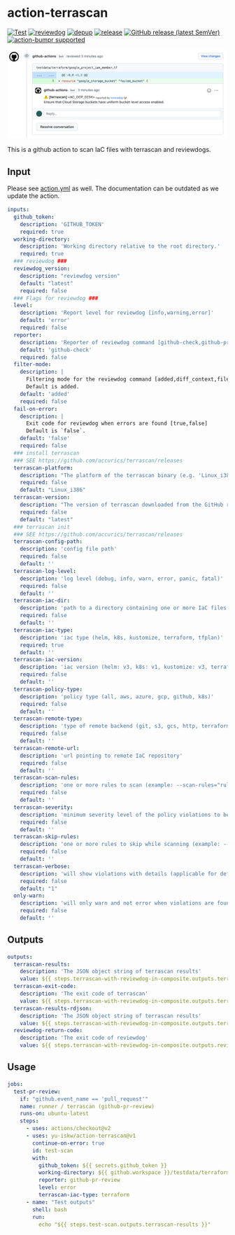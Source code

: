# action-terrascan

<!-- TODO: replace yu-iskw/action-terrascan with your repo name -->
[![Test](https://github.com/yu-iskw/action-terrascan/workflows/Test/badge.svg)](https://github.com/yu-iskw/action-terrascan/actions?query=workflow%3ATest)
[![reviewdog](https://github.com/yu-iskw/action-terrascan/workflows/reviewdog/badge.svg)](https://github.com/yu-iskw/action-terrascan/actions?query=workflow%3Areviewdog)
[![depup](https://github.com/yu-iskw/action-terrascan/workflows/depup/badge.svg)](https://github.com/yu-iskw/action-terrascan/actions?query=workflow%3Adepup)
[![release](https://github.com/yu-iskw/action-terrascan/workflows/release/badge.svg)](https://github.com/yu-iskw/action-terrascan/actions?query=workflow%3Arelease)
[![GitHub release (latest SemVer)](https://img.shields.io/github/v/release/yu-iskw/action-terrascan?logo=github&sort=semver)](https://github.com/yu-iskw/action-terrascan/releases)
[![action-bumpr supported](https://img.shields.io/badge/bumpr-supported-ff69b4?logo=github&link=https://github.com/haya14busa/action-bumpr)](https://github.com/haya14busa/action-bumpr)

![github-pr-review demo](./docs/images/example-comment.png)

This is a github action to scan IaC files with terrascan and reviewdogs.

## Input
Please see [action.yml](./action.yml) as well.
The documentation can be outdated as we update the action.

```yaml
inputs:
  github_token:
    description: 'GITHUB_TOKEN'
    required: true
  working-directory:
    description: 'Working directory relative to the root directory.'
    required: true
  ### reviewdog ###
  reviewdog_version:
    description: "reviewdog version"
    default: "latest"
    required: false
  ### Flags for reviewdog ###
  level:
    description: 'Report level for reviewdog [info,warning,error]'
    default: 'error'
    required: false
  reporter:
    description: 'Reporter of reviewdog command [github-check,github-pr-review].'
    default: 'github-check'
    required: false
  filter-mode:
    description: |
      Filtering mode for the reviewdog command [added,diff_context,file,nofilter].
      Default is added.
    default: 'added'
    required: false
  fail-on-error:
    description: |
      Exit code for reviewdog when errors are found [true,false]
      Default is `false`.
    default: 'false'
    required: false
  ### install terrascan
  ### SEE https://github.com/accurics/terrascan/releases
  terrascan-platform:
    description: "The platform of the terrascan binary (e.g. 'Linux_i386', 'Linux_x86_64')"
    required: false
    default: "Linux_i386"
  terrascan-version:
    description: "The version of terrascan downloaded from the GitHub repository"
    required: false
    default: "latest"
  ### terrascan init
  ### SEE https://github.com/accurics/terrascan/releases
  terrascan-config-path:
    description: 'config file path'
    required: false
    default: ''
  terrascan-log-level:
    description: 'log level (debug, info, warn, error, panic, fatal)'
    required: false
    default: ''
  terrascan-iac-dir:
    description: 'path to a directory containing one or more IaC files'
    required: false
    default: ''
  terrascan-iac-type:
    description: 'iac type (helm, k8s, kustomize, terraform, tfplan)'
    required: true
    default: ''
  terrascan-iac-version:
    description: 'iac version (helm: v3, k8s: v1, kustomize: v3, terraform: v12, v13, v14, tfplan: v1)'
    required: false
    default: ''
  terrascan-policy-type:
    description: 'policy type (all, aws, azure, gcp, github, k8s)'
    required: false
    default: ''
  terrascan-remote-type:
    description: 'type of remote backend (git, s3, gcs, http, terraform-registry)'
    required: false
    default: ''
  terrascan-remote-url:
    description: 'url pointing to remote IaC repository'
    required: false
    default: ''
  terrascan-scan-rules:
    description: 'one or more rules to scan (example: --scan-rules="ruleID1,ruleID2")'
    required: false
    default: ''
  terrascan-severity:
    description: 'minimum severity level of the policy violations to be reported by terrascan (HIGH, MEDIUM, LOW)'
    required: false
    default: ''
  terrascan-skip-rules:
    description: 'one or more rules to skip while scanning (example: --skip-rules="ruleID1,ruleID2")'
    required: false
    default: ''
  terrascan-verbose:
    description: 'will show violations with details (applicable for default output)'
    required: false
    default: "1"
  only-warn:
    description: 'will only warn and not error when violations are found'
    required: false
    default: ''
```

## Outputs

```yaml
outputs:
  terrascan-results:
    description: 'The JSON object string of terrascan results'
    value: ${{ steps.terrascan-with-reviewdog-in-composite.outputs.terrascan-results }}
  terrascan-exit-code:
    description: 'The exit code of terrascan'
    value: ${{ steps.terrascan-with-reviewdog-in-composite.outputs.terrascan-exit-code }}
  terrascan-results-rdjson:
    description: 'The JSON object string of terrascan results'
    value: ${{ steps.terrascan-with-reviewdog-in-composite.outputs.terrascan-results-rdjson }}
  reviewdog-return-code:
    description: 'The exit code of reviewdog'
    value: ${{ steps.terrascan-with-reviewdog-in-composite.outputs.reviewdog-return-code }}
```

## Usage

```yaml
jobs:
  test-pr-review:
    if: "github.event_name == 'pull_request'"
    name: runner / terrascan (github-pr-review)
    runs-on: ubuntu-latest
    steps:
      - uses: actions/checkout@v2
      - uses: yu-iskw/action-terrascan@v1
        continue-on-error: true
        id: test-scan
        with:
          github_token: ${{ secrets.github_token }}
          working-directory: ${{ github.workspace }}/testdata/terraform/
          reporter: github-pr-review
          level: error
          terrascan-iac-type: terraform
      - name: "Test outputs"
        shell: bash
        run:
          echo "${{ steps.test-scan.outputs.terrascan-results }}"
```
